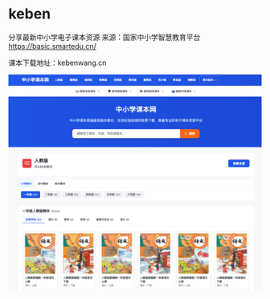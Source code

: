 # keben

分享最新中小学电子课本资源
来源：国家中小学智慧教育平台 https://basic.smartedu.cn/

课本下载地址：kebenwang.cn


![项目截图](snapshot.png)